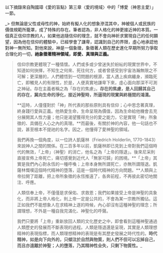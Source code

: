 以下摘錄來自陶國璋《愛的盲點》第三章〈愛的境域〉中的「博愛（神恩主愛）」一節。

_> 但無論是父性或母性的神，始終有擬人化的想象滲混其中，神被個人或民族的價值規範所籠罩，成了特殊的存在。筆者認為，非人格化的神更接近神的本質。一個真正信仰宗教的人，如果他追隨信仰的理念，就不會向神祈求實現自己的任何願望，因為他在信仰的體驗中，已經學會了謙卑，認識到自己的界限，虛心地承認他對神一無所知。對他來說，神是一個象徵，象徵著人類在歷史進化早期所努力爭取合理化的一切，**祂象徵著精神領域，即愛、真理與正義。**
>
> 信仰宗教更體現了一種情懷。人們或多或少曾迷失於紛紜的現實世界中，不知道如何抉擇，不知生之何來、死往何方，或者曾感受到宇宙浩瀚無限之不可解；更深層的，人們體悟到一切問題的根源，當人遇上疾病纏身，瀕臨死亡，即觸見人的有限性，於是，人便真實地謙卑下來，虛心面向那深不可測之神祕。存在主義者稱之為「存在的焦慮」。**存在的焦慮，是人回歸其自己的存在，冀向生命的淨化，接近神聖時，所逼現的現實與終極間的鴻溝。**
>
> **這時，人僅僅對於「神」所代表的那些原則具有信仰；心中思念著真理，終身踐行愛與正義。他熱愛生命，生命呈現為價值，因為生命給他機會去充分展開其人性力量；他只是渴望獲得充分的愛之能力，它是實現「神」所象徵的、具備在人心之內的真理。**而最後，有關於神的內容，他一句話也不說，甚至根本不提祂的名字。因之，他懂得了愛神聖的領域。
>
> 我們再換一個角度，以一位詩人凱薩林（Friedrich Holderlin, 1770-1843）來說神人之間的關係。在二百多年以前，凱薩林即已見到上帝對我們這個時代的無效，「上帝」（神聖）的消亡，他名之為「上帝的隱退」。後來尼采則直接宣佈上帝死亡，痛切感覺到近代人「無家可歸」的困境。**「上帝」其實是我們內心對永恆的一種呼喚；上帝本身無所謂死亡，亦無所謂隱退。凱薩林慨嘆這個時代精神的墮落，這是一個時代精神的方向問題。**人類與上帝拉開了距離，把上帝所象徵的永恆推遠了，各奔前程，不再彼此密切地關注、呼應。
>
> 人類信奉上帝，不僅僅是求保佑、求救恩；我們如果接受上帝是神聖的具象化，而非將上帝人格化，則上帝一定是公共的，不會為某一宗教所獨佔。這正如我們不能想象人在求精神上遂的時候，內心卻沒有這種神聖的理念；所謂理想，不外是一種自我完滿化、神聖化的呼聲。
>
> 我們只要將「上帝」重新放回人類的文化歷史之中，即會看到這種神聖通過人類歷史的發展而不斷表現的過程。人類是隱退還是呈現，其實是人類理想精神的表現指標，而人類理想精神的表現是有其歷史發展之時代性的。**時代精神，如是向下向外的，只傾注於自然與物質，則人們不但可以忘掉自己，而且亦遠離於神聖；人的墮落，乃其精神性全失，只剩下物質性。**_


